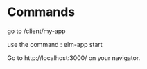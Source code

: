 # Commands

go to /client/my-app

use the command : elm-app start

Go to http://localhost:3000/ on your navigator.
